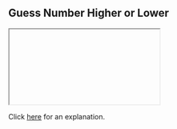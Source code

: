 ##  Guess Number Higher or Lower 

<iframe></iframe>

Click [here](Explanation.md) for an explanation.


